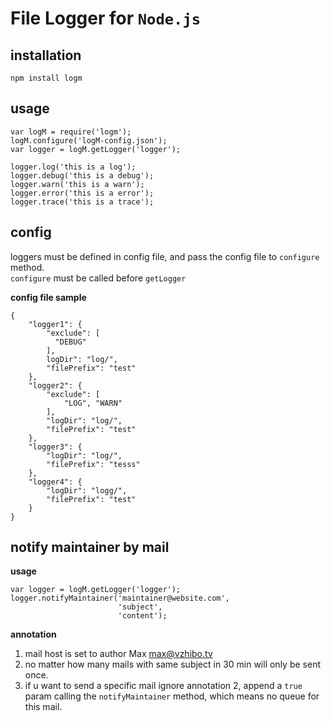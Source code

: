 # File Logger for `Node.js`

## installation
    npm install logm
    
## usage
    var logM = require('logm');
    logM.configure('logM-config.json');
    var logger = logM.getLogger('logger');
    
    logger.log('this is a log');
    logger.debug('this is a debug');
    logger.warn('this is a warn');
    logger.error('this is a error');
    logger.trace('this is a trace');
    
## config
loggers must be defined in config file, and pass the config file to `configure` method.   
`configure` must be called before `getLogger`

**config file sample**

    {  
        "logger1": {  
            "exclude": [  
              "DEBUG"  
            ],  
            logDir": "log/",
            "filePrefix": "test"
        },
        "logger2": {
            "exclude": [
                "LOG", "WARN"
            ],
            "logDir": "log/",
            "filePrefix": "test"
        },
        "logger3": {
            "logDir": "log/",
            "filePrefix": "tesss"
        },
        "logger4": {
            "logDir": "logg/",
            "filePrefix": "test"
        }
    }
   
## notify maintainer by mail
**usage**
	
	var logger = logM.getLogger('logger');
	logger.notifyMaintainer('maintainer@website.com',
						    'subject',
						    'content');
				
**annotation**	

1. mail host is set to author Max <max@vzhibo.tv>
2. no matter how many mails with same subject in 30 min will only be sent once.
3. if u want to send a specific mail ignore annotation 2, append a `true` param calling the `notifyMaintainer` method, which means no queue for this mail.
